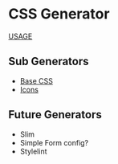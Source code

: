 # CSS Generator

[USAGE](./USAGE)

## Sub Generators

* [Base CSS](./base)
* [Icons](./icons)

## Future Generators

* Slim
* Simple Form config?
* Stylelint
